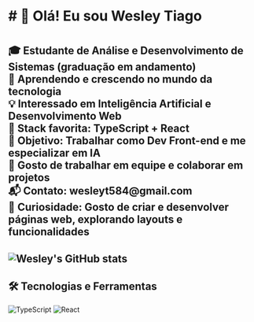 <h1># 👋 Olá! Eu sou Wesley Tiago<h1/>

<h2>🎓 Estudante de Análise e Desenvolvimento de Sistemas (graduação em andamento)<br>
🌱 Aprendendo e crescendo no mundo da tecnologia  <br>
💡 Interessado em Inteligência Artificial e Desenvolvimento Web <br> 
🧰 Stack favorita: TypeScript + React  <br>
🚀 Objetivo: Trabalhar como Dev Front-end e me especializar em IA  <br>
🤝 Gosto de trabalhar em equipe e colaborar em projetos  <br>
📬 Contato: wesleyt584@gmail.com  <br>
🎨 Curiosidade: Gosto de criar e desenvolver páginas web, explorando layouts e funcionalidades<h2/>

![Wesley's GitHub stats](https://github-readme-stats.vercel.app/api?username=wesleyt584&show_icons=true&theme=radical)

## 🛠️ Tecnologias e Ferramentas
![TypeScript](https://img.shields.io/badge/-TypeScript-3178C6?style=flat&logo=typescript&logoColor=white)
![React](https://img.shields.io/badge/-React-61DAFB?style=flat&logo=react&logoColor=white)

